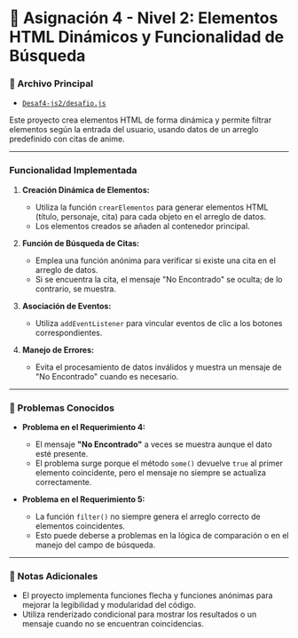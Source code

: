 # 🎌 Asignación 4 - Nivel 2: Elementos HTML Dinámicos y Funcionalidad de Búsqueda

### 📂 Archivo Principal
- [`Desaf4-js2/desafio.js`](Desaf4-js2/desafio.js)

Este proyecto crea elementos HTML de forma dinámica y permite filtrar elementos según la entrada del usuario, usando datos de un arreglo predefinido con citas de anime.

---

### Funcionalidad Implementada
1. **Creación Dinámica de Elementos:**
   - Utiliza la función `crearElementos` para generar elementos HTML (título, personaje, cita) para cada objeto en el arreglo de datos.
   - Los elementos creados se añaden al contenedor principal.

2. **Función de Búsqueda de Citas:**
   - Emplea una función anónima para verificar si existe una cita en el arreglo de datos.
   - Si se encuentra la cita, el mensaje "No Encontrado" se oculta; de lo contrario, se muestra.

3. **Asociación de Eventos:**
   - Utiliza `addEventListener` para vincular eventos de clic a los botones correspondientes.

4. **Manejo de Errores:**
   - Evita el procesamiento de datos inválidos y muestra un mensaje de "No Encontrado" cuando es necesario.

---

### 📝 Problemas Conocidos
- **Problema en el Requerimiento 4:**  
  - El mensaje **"No Encontrado"** a veces se muestra aunque el dato esté presente.  
  - El problema surge porque el método `some()` devuelve `true` al primer elemento coincidente, pero el mensaje no siempre se actualiza correctamente.  

- **Problema en el Requerimiento 5:**  
  - La función `filter()` no siempre genera el arreglo correcto de elementos coincidentes.  
  - Esto puede deberse a problemas en la lógica de comparación o en el manejo del campo de búsqueda.  

---

### 📝 Notas Adicionales
- El proyecto implementa funciones flecha y funciones anónimas para mejorar la legibilidad y modularidad del código.
- Utiliza renderizado condicional para mostrar los resultados o un mensaje cuando no se encuentran coincidencias.
